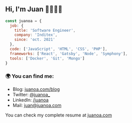 ## Hi, I'm Juan 👋👨🏽‍💻


```js
const juanoa = {
  job: {
    title: 'Software Engineer',
    company: 'Inditex',
    since: 'oct. 2021'
  },
  code: ['JavaScript', 'HTML', 'CSS', 'PHP'],
  frameworks: ['React', 'Gatsby', 'Node', 'Symphony'],
  tools: ['Docker', 'Git', 'Mongo']
}
```

### 🌍 You can find me:
- Blog: [juanoa.com/blog](https://www.juanoa.com/blog)
- Twitter: [@juanoa_](https://twitter.com/juanoa_)
- LinkedIn: [/juanoa](http://linkedin.com/in/juanoa/)
- Mail: juan@juanoa.com

You can check my complete resume at [juanoa.com](https://www.juanoa.com/en)
